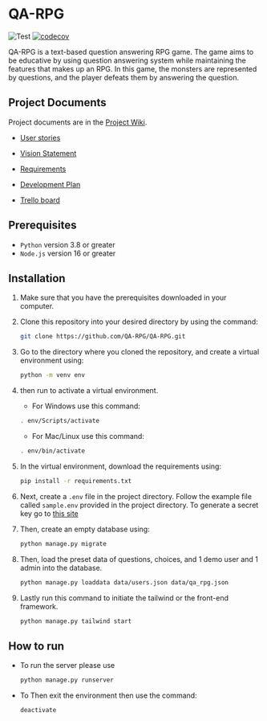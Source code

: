 # QA-RPG
![Test](https://github.com/QA-RPG/QA-RPG/actions/workflows/unittest.yml/badge.svg)
[![codecov](https://codecov.io/gh/QA-RPG/QA-RPG/branch/main/graph/badge.svg?token=D3ZLS8LZ12)](https://codecov.io/gh/QA-RPG/QA-RPG)

QA-RPG is a text-based question answering RPG game. The game aims to be educative by using question answering system while maintaining the features that makes up an RPG. In this game, the monsters are represented by questions, and the player defeats them by answering the question.

## Project Documents

Project documents are in the [Project Wiki](../../wiki/Home).

- [User stories](https://github.com/QA-RPG/QA-RPG/wiki/User-Stories)

- [Vision Statement](https://github.com/QA-RPG/QA-RPG/wiki/Vision-Statement)

- [Requirements](https://github.com/QA-RPG/QA-RPG/wiki/Requirements)

- [Development Plan](https://github.com/QA-RPG/QA-RPG/wiki/Development-Plan)

- [Trello board](https://trello.com/b/87UXzdzR/information)

## Prerequisites
- ```Python``` version 3.8 or greater
- ```Node.js``` version 16 or greater

## Installation
1. Make sure that you have the prerequisites downloaded in your computer.
2. Clone this repository into your desired directory by using the command:
    ```sh
    git clone https://github.com/QA-RPG/QA-RPG.git
    ```
3. Go to the directory where you cloned the repository, and create a virtual environment using:
    ```sh
    python -m venv env
    ```
4. then run to activate a virtual environment.
    - For Windows use this command:
    ```sh
    . env/Scripts/activate
    ```
    - For Mac/Linux use this command:
    ```sh
    . env/bin/activate  
    ```
    
5. In the virtual environment, download the requirements using:
    ```sh
    pip install -r requirements.txt
    ```
6. Next, create a ```.env``` file in the project directory. Follow the example file called
```sample.env``` provided in the project directory. To generate a secret key go to [this site](https://djecrety.ir/)
7. Then, create an empty database using:
    ```sh
    python manage.py migrate
    ```
8. Then, load the preset data of questions, choices, and 1 demo user and 1 admin into the database.
    ```sh
   python manage.py loaddata data/users.json data/qa_rpg.json
   ```
9. Lastly run this command to initiate the tailwind or the front-end framework.
    ```sh
   python manage.py tailwind start
   ```
## How to run
- To run the server please use
    ```sh
    python manage.py runserver
    ```
- To Then exit the environment then use the command:
    ```sh
    deactivate
    ```